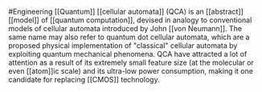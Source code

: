 #Engineering 
[[Quantum]] [[cellular automata]] (QCA) is an [[abstract]] [[model]] of [[quantum computation]], devised in analogy to conventional models of cellular automata introduced by John [[von Neumann]]. The same name may also refer to quantum dot cellular automata, which are a proposed physical implementation of "classical" cellular automata by exploiting quantum mechanical phenomena. QCA have attracted a lot of attention as a result of its extremely small feature size (at the molecular or even [[atom]]ic scale) and its ultra-low power consumption, making it one candidate for replacing [[CMOS]] technology.
